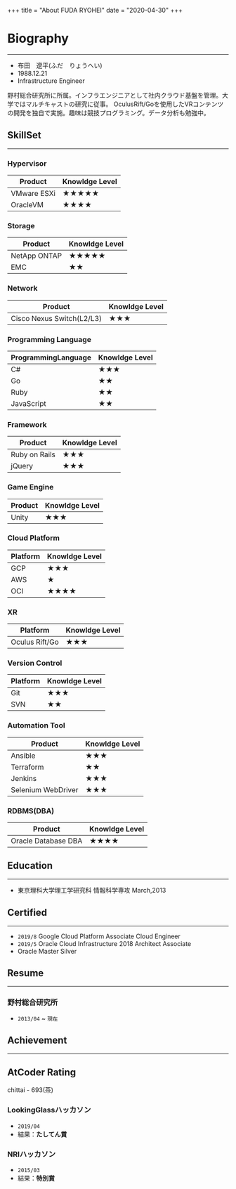 +++
title = "About FUDA RYOHEI"
date = "2020-04-30"
+++

# Biography
---
- 布田　遼平(ふだ　りょうへい)
- 1988.12.21
- Infrastructure Engineer

野村総合研究所に所属。インフラエンジニアとして社内クラウド基盤を管理。大学ではマルチキャストの研究に従事。
OculusRift/Goを使用したVRコンテンツの開発を独自で実施。趣味は競技プログラミング。データ分析も勉強中。

## SkillSet
---
### Hypervisor

| Product | Knowldge Level |
|---|---|
| VMware ESXi |★★★★★|
| OracleVM | ★★★★ |

### Storage

| Product | Knowldge Level |
|---|---|
| NetApp ONTAP |★★★★★|
| EMC   | ★★ |

### Network

| Product | Knowldge Level |
|---|---|
| Cisco Nexus Switch(L2/L3) |★★★|

### Programming Language

| ProgrammingLanguage | Knowldge Level |
|---|---|
| C# |★★★|
| Go |★★|
| Ruby |★★|
| JavaScript |★★|

### Framework

| Product | Knowldge Level |
|---|---|
| Ruby on Rails |★★★|
| jQuery |★★★|

### Game Engine

| Product | Knowldge Level |
|---|---|
| Unity |★★★|

### Cloud Platform

| Platform | Knowldge Level |
|---|---|
| GCP |★★★|
| AWS |★|
| OCI |★★★★|

### XR 

| Platform | Knowldge Level |
|---|---|
| Oculus Rift/Go |★★★|

### Version Control

| Platform | Knowldge Level |
|---|---|
| Git |★★★|
| SVN |★★|

### Automation Tool

| Product | Knowldge Level |
|---|---|
| Ansible |★★★|
| Terraform |★★|
| Jenkins |★★★|
| Selenium WebDriver|★★★|

### RDBMS(DBA)

| Product | Knowldge Level |
|---|---|
| Oracle Database DBA |★★★★|

## Education
---
- 東京理科大学理工学研究科 情報科学専攻 March,2013


## Certified
---
- `2019/8` Google Cloud Platform Associate Cloud Engineer
- `2019/5` Oracle Cloud Infrastructure 2018 Architect Associate
- Oracle Master Silver 

## Resume
---
### 野村総合研究所　
- `2013/04` ~ `現在`

## Achievement
---

## AtCoder Rating
chittai - 693(茶)

### LookingGlassハッカソン 
- `2019/04`
- 結果：**たしてん賞**

### NRIハッカソン
- `2015/03`
- 結果：**特別賞**


